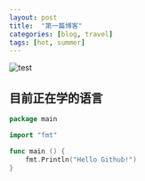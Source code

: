 ```yaml
---
layout: post
title:  "第一篇博客"
categories: [blog, travel]
tags: [hot, summer]
---
```

![test](http://qiniu.mcgoldfish.com/image/1/zMjU3TpS1hhxmiwbwqBlIDH5WECCwC8Sh5ElaNAi.jpeg)
## 目前正在学的语言
``` go
package main

import "fmt"

func main () {
	fmt.Println("Hello Github!")
}
```